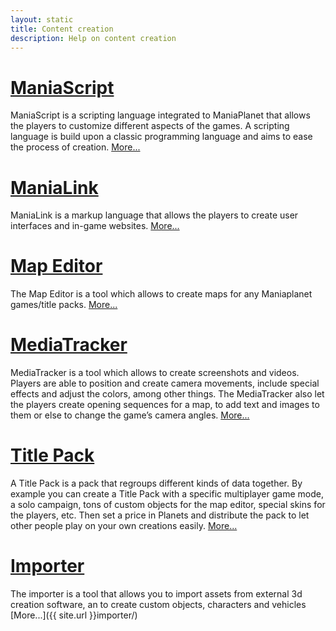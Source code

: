 ```yaml
---
layout: static
title: Content creation
description: Help on content creation
---
```


# [ManiaScript](./maniascript/)

ManiaScript is a scripting language integrated to ManiaPlanet that allows the players to customize different aspects of the games. A scripting language is build upon a classic programming language and aims to ease the process of creation.
[More...](./maniascript/)


# [ManiaLink](./manialink/)

ManiaLink is a markup language that allows the players to create user interfaces and in-game websites.
[More...](./manialink/)


# [Map Editor](./map-editor/)
The Map Editor is a tool which allows to create maps for any Maniaplanet games/title packs.
[More...](./map-editor/)


# [MediaTracker](./mediatracker/)

MediaTracker is a tool which allows to create screenshots and videos. Players are able to position and create camera movements, include special effects and adjust the colors, among other things. The MediaTracker also let the players create opening sequences for a map, to add text and images to them or else to change the game’s camera angles.
[More...](./mediatracker/)


# [Title Pack](./title/)

A Title Pack is a pack that regroups different kinds of data together. By example you can create a Title Pack with a specific multiplayer game mode, a solo campaign, tons of custom objects for the map editor, special skins for the players, etc. Then set a price in Planets and distribute the pack to let other people play on your own creations easily.
[More...](./title/)

# [Importer](./importer/)

The importer is a tool that allows you to import assets from external 3d creation software, an to create custom objects, characters and vehicles
[More...]({{ site.url }}importer/)
